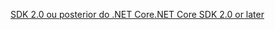[<span data-ttu-id="922b8-101">SDK 2.0 ou posterior do .NET Core</span><span class="sxs-lookup"><span data-stu-id="922b8-101">.NET Core SDK 2.0 or later</span></span>](https://dotnet.microsoft.com/download)
